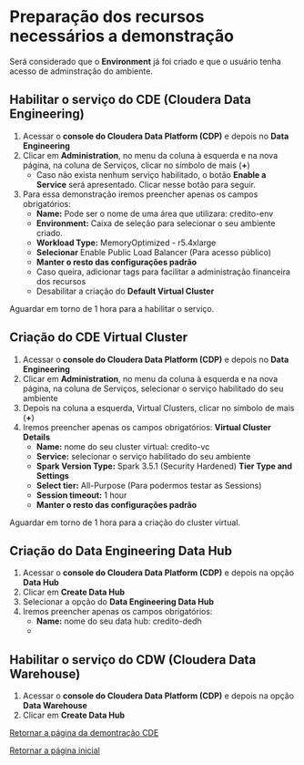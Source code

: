 # Preparação dos recursos necessários a demonstração

Será considerado que o **Environment** já foi criado e que o usuário tenha acesso de adminstração do ambiente.

## Habilitar o serviço do CDE (Cloudera Data Engineering)

1. Acessar o **console do Cloudera Data Platform (CDP)** e depois no **Data Engineering**
2. Clicar em **Administration**, no menu da coluna à esquerda e na nova página, na coluna de Serviços, clicar no símbolo de mais (**+**)
   - Caso não exista nenhum serviço habilitado, o botão **Enable a Service** será apresentado. Clicar nesse botão para seguir.
3. Para essa demonstração iremos preencher apenas os campos obrigatórios:
   - **Name:** Pode ser o nome de uma área que utilizara: credito-env
   - **Environment:** Caixa de seleção para selecionar o seu ambiente criado.
   - **Workload Type:** MemoryOptimized - r5.4xlarge
   - **Selecionar** Enable Public Load Balancer (Para acesso público)
   - **Manter o resto das configurações padrão**
   - Caso queira, adicionar tags para facilitar a administração financeira dos recursos
   - Desabilitar a criação do **Default Virtual Cluster**

Aguardar em torno de 1 hora para a habilitar o serviço.

## Criação do CDE Virtual Cluster

1. Acessar o **console do Cloudera Data Platform (CDP)** e depois no **Data Engineering**
2. Clicar em **Administration**, no menu da coluna à esquerda e na nova página, na coluna de Serviços, selecionar o serviço habilitado do seu ambiente
3. Depois na coluna a esquerda, Virtual Clusters, clicar no símbolo de mais (**+**)
4. Iremos preencher apenas os campos obrigatórios:
   **Virtual Cluster Details**
   - **Name:** nome do seu cluster virtual: credito-vc
   - **Service:** selecionar o serviço habilitado do seu ambiente
   - **Spark Version Type:** Spark 3.5.1 (Security Hardened)
   **Tier Type and Settings**
   - **Select tier:** All-Purpose (Para podermos testar as Sessions)
   - **Session timeout:** 1 hour
   - **Manter o resto das configurações padrão**

Aguardar em torno de 1 hora para a criação do cluster virtual.

## Criação do Data Engineering Data Hub

1. Acessar o **console do Cloudera Data Platform (CDP)** e depois na opção **Data Hub**
2. Clicar em **Create Data Hub**
3. Selecionar a opção do **Data Engineering Data Hub**
4. Iremos preencher apenas os campos obrigatórios:
   - **Name:** nome do seu data hub: credito-dedh
   - 

## Habilitar o serviço do CDW (Cloudera Data Warehouse)

1. Acessar o **console do Cloudera Data Platform (CDP)** e depois na opção **Data Warehouse**
2. Clicar em **Create Data Hub**

[Retornar a página da demontração CDE](repositório-do-git.md)

[Retornar a página inicial](../README.md)